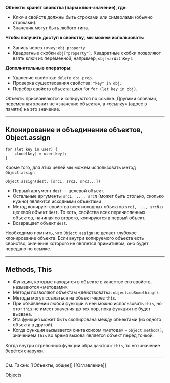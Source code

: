 **Объекты хранят свойства (пары ключ-значение), где:**
-   Ключи свойств должны быть строками или символами (обычно строками).
-   Значения могут быть любого типа.

**Чтобы получить доступ к свойству, мы можем использовать:**

-   Запись через точку: `obj.property`.
-   Квадратные скобки `obj["property"]`. Квадратные скобки позволяют взять ключ из переменной, например, `obj[varWithKey]`.

**Дополнительные операторы:**

-   Удаление свойства: `delete obj.prop`.
-   Проверка существования свойства: `"key" in obj`.
-   Перебор свойств объекта: цикл for `for (let key in obj)`.

Объекты присваиваются и копируются по ссылке. Другими словами, переменная хранит не «значение объекта», а «ссылку» (адрес в памяти) на это значение.

---
Клонирование и объединение объектов, Object.assign
---
```
for (let key in user) { 
	clone[key] = user[key];
}
```

Кроме того, для этих целей мы можем использовать метод `Object.assign`

```
Object.assign(dest, [src1, src2, src3...])
```

-   Первый аргумент `dest` — целевой объект.
-   Остальные аргументы `src1, ..., srcN` (может быть столько, сколько нужно) являются исходными объектами
-   Метод копирует свойства всех исходных объектов `src1, ..., srcN` в целевой объект `dest`. То есть, свойства всех перечисленных объектов, начиная со второго, копируются в первый объект.
-   Возвращает объект `dest`.

Необходимо помнить, что `Object.assign` не делает глубокое клонирование объекта. 
Если внутри копируемого объекта есть свойство, значение которого не является примитивом, оно будет передано по ссылке.

---
Methods, This
---
-   Функции, которые находятся в объекте в качестве его свойств, называются «методами».
-   Методы позволяют объектам «действовать»: `object.doSomething()`.
-   Методы могут ссылаться на объект через `this`.
-   При объявлении любой функции в ней можно использовать `this`, но этот `this` не имеет значения до тех пор, пока функция не будет вызвана.
-   Эта функция может быть скопирована между объектами (из одного объекта в другой).
-   Когда функция вызывается синтаксисом «метода» – `object.method()`, значением `this` во время вызова является объект перед точкой.

Когда внутри стрелочной функции обращаются к `this`, то его значение берётся снаружи.

---
См. Также:
[[Объекты, общее]]
[[Оглавление]]

Objects